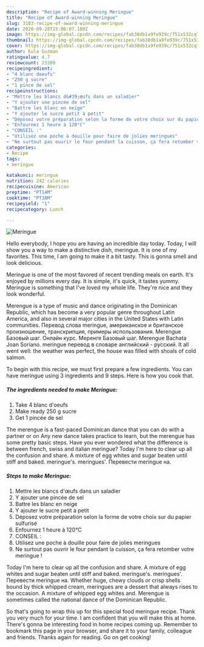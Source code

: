 ```yaml
---
description: "Recipe of Award-winning Meringue"
title: "Recipe of Award-winning Meringue"
slug: 3103-recipe-of-award-winning-meringue
date: 2020-09-28T15:06:07.180Z
image: https://img-global.cpcdn.com/recipes/fab30db1a9fe939c/751x532cq70/meringue-photo-principale-de-la-recette.jpg
thumbnail: https://img-global.cpcdn.com/recipes/fab30db1a9fe939c/751x532cq70/meringue-photo-principale-de-la-recette.jpg
cover: https://img-global.cpcdn.com/recipes/fab30db1a9fe939c/751x532cq70/meringue-photo-principale-de-la-recette.jpg
author: Eula Guzman
ratingvalue: 4.7
reviewcount: 23209
recipeingredient:
- "4 blanc doeufs"
- "250 g sucre"
- "1 pince de sel"
recipeinstructions:
- "Mettre les blancs d&#39;œufs dans un saladier"
- "Y ajouter une pincée de sel"
- "Battre les blanc en neige"
- "Y ajouter le sucre petit à petit"
- "Déposez votre préparation selon la forme de votre choix sur du papier sulfurisé"
- "Enfournez 1 heure à 120°C"
- "CONSEIL :"
- "Utilisez une poche à douille pour faire de jolies meringues"
- "Ne surtout pas ouvrir le four pendant la cuisson, ça fera retomber votre meringue !"
categories:
- Recipe
tags:
- meringue

katakunci: meringue 
nutrition: 242 calories
recipecuisine: American
preptime: "PT14M"
cooktime: "PT38M"
recipeyield: "1"
recipecategory: Lunch

---
```



![Meringue](https://img-global.cpcdn.com/recipes/fab30db1a9fe939c/751x532cq70/meringue-photo-principale-de-la-recette.jpg)

Hello everybody, I hope you are having an incredible day today. Today, I will show you a way to make a distinctive dish, meringue. It is one of my favorites. This time, I am going to make it a bit tasty. This is gonna smell and look delicious.

Meringue is one of the most favored of recent trending meals on earth. It's enjoyed by millions every day. It is simple, it's quick, it tastes yummy. Meringue is something that I've loved my whole life. They're nice and they look wonderful.

Merengue is a type of music and dance originating in the Dominican Republic, which has become a very popular genre throughout Latin America, and also in several major cities in the United States with Latin communities. Перевод слова meringue, американское и британское произношение, транскрипция, примеры использования. Merengue Базовый шаг. Онлайн курс. Меренге Базовый шаг. Merengue Bachata Joan Soriano. meringue перевод в словаре английский - русский. It all went well: the weather was perfect, the house was filled with shoals of cold salmon.


To begin with this recipe, we must first prepare a few ingredients. You can have meringue using 3 ingredients and 9 steps. Here is how you cook that.

<!--inarticleads1-->

##### The ingredients needed to make Meringue:

1. Take 4 blanc d&#39;oeufs
1. Make ready 250 g sucre
1. Get 1 pincée de sel


The merengue is a fast-paced Dominican dance that you can do with a partner or on Any new dance takes practice to learn, but the merengue has some pretty basic steps. Have you ever wondered what the difference is between french, swiss and italian meringue? Today I&#39;m here to clear up all the confusion and share. A mixture of egg whites and sugar beaten until stiff and baked. meringue&#39;s. meringues&#39;. Перевести meringue на. 

<!--inarticleads2-->

##### Steps to make Meringue:

1. Mettre les blancs d&#39;œufs dans un saladier
1. Y ajouter une pincée de sel
1. Battre les blanc en neige
1. Y ajouter le sucre petit à petit
1. Déposez votre préparation selon la forme de votre choix sur du papier sulfurisé
1. Enfournez 1 heure à 120°C
1. CONSEIL :
1. Utilisez une poche à douille pour faire de jolies meringues
1. Ne surtout pas ouvrir le four pendant la cuisson, ça fera retomber votre meringue !


Today I&#39;m here to clear up all the confusion and share. A mixture of egg whites and sugar beaten until stiff and baked. meringue&#39;s. meringues&#39;. Перевести meringue на. Whether huge, chewy clouds or crisp shells bound by thick whipped cream, meringues are a dessert that always rises to the occasion. A mixture of whipped egg whites and. Merengue is sometimes called the national dance of the Dominican Republic. 

So that's going to wrap this up for this special food meringue recipe. Thank you very much for your time. I am confident that you will make this at home. There's gonna be interesting food in home recipes coming up. Remember to bookmark this page in your browser, and share it to your family, colleague and friends. Thanks again for reading. Go on get cooking!
